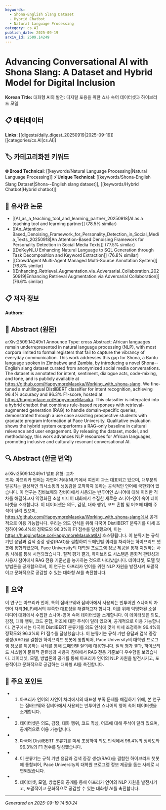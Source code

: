 ```yaml
---
keywords:
  - Shona-English Slang Dataset
  - Hybrid Chatbot
  - Natural Language Processing
category: cs.AI
publish_date: 2025-09-19
arxiv_id: 2509.14249
---
```


<!-- KEYWORD_LINKING_METADATA:
{
  "processed_timestamp": "2025-09-22 21:57:29.870258",
  "vocabulary_version": "1.0",
  "selected_keywords": [
    "Shona-English Slang Dataset",
    "Hybrid Chatbot",
    "Natural Language Processing"
  ],
  "rejected_keywords": [
    "Multilingual DistilBERT Classifier"
  ],
  "similarity_scores": {
    "Shona-English Slang Dataset": 0.8,
    "Hybrid Chatbot": 0.82,
    "Natural Language Processing": 0.85
  },
  "extraction_method": "AI_prompt_based",
  "budget_applied": true
}
-->


# Advancing Conversational AI with Shona Slang: A Dataset and Hybrid Model for Digital Inclusion

**Korean Title:** 대화형 AI의 발전: 디지털 포용을 위한 쇼나 속어 데이터셋과 하이브리드 모델

## 📋 메타데이터

**Links**: [[digests/daily_digest_20250919|2025-09-19]]   [[categories/cs.AI|cs.AI]]

## 🏷️ 카테고리화된 키워드
**🌐 Broad Technical**: [[keywords/Natural Language Processing|Natural Language Processing]]
**⚡ Unique Technical**: [[keywords/Shona-English Slang Dataset|Shona--English slang dataset]], [[keywords/Hybrid Chatbot|Hybrid chatbot]]

## 🔗 유사한 논문
- [[AI_as_a_teaching_tool_and_learning_partner_20250918|AI as a teaching tool and learning partner]] (78.5% similar)
- [[An_Attention-Based_Denoising_Framework_for_Personality_Detection_in_Social_Media_Texts_20250918|An Attention-Based Denoising Framework for Personality Detection in Social Media Texts]] (77.5% similar)
- [[DeKeyNLU Enhancing Natural Language to SQL Generation through Task Decomposition and Keyword Extraction]] (76.8% similar)
- [[CrowdAgent Multi-Agent Managed Multi-Source Annotation System]] (76.8% similar)
- [[Enhancing_Retrieval_Augmentation_via_Adversarial_Collaboration_20250919|Enhancing Retrieval Augmentation via Adversarial Collaboration]] (76.6% similar)

## 📋 저자 정보

**Authors:** 

## 📄 Abstract (원문)

arXiv:2509.14249v1 Announce Type: cross 
Abstract: African languages remain underrepresented in natural language processing (NLP), with most corpora limited to formal registers that fail to capture the vibrancy of everyday communication. This work addresses this gap for Shona, a Bantu language spoken in Zimbabwe and Zambia, by introducing a novel Shona--English slang dataset curated from anonymized social media conversations. The dataset is annotated for intent, sentiment, dialogue acts, code-mixing, and tone, and is publicly available at https://github.com/HappymoreMasoka/Working_with_shona-slang. We fine-tuned a multilingual DistilBERT classifier for intent recognition, achieving 96.4\% accuracy and 96.3\% F1-score, hosted at https://huggingface.co/HappymoreMasoka. This classifier is integrated into a hybrid chatbot that combines rule-based responses with retrieval-augmented generation (RAG) to handle domain-specific queries, demonstrated through a use case assisting prospective students with graduate program information at Pace University. Qualitative evaluation shows the hybrid system outperforms a RAG-only baseline in cultural relevance and user engagement. By releasing the dataset, model, and methodology, this work advances NLP resources for African languages, promoting inclusive and culturally resonant conversational AI.

## 🔍 Abstract (한글 번역)

arXiv:2509.14249v1 발표 유형: 교차  
초록: 아프리카 언어는 자연어 처리(NLP)에서 여전히 과소 대표되고 있으며, 대부분의 말뭉치는 일상적인 의사소통의 생동감을 포착하지 못하는 공식적인 언어에 국한되어 있습니다. 이 연구는 짐바브웨와 잠비아에서 사용되는 반투어인 쇼나어에 대해 이러한 격차를 해결하고자 익명화된 소셜 미디어 대화에서 수집한 새로운 쇼나어-영어 속어 데이터셋을 소개합니다. 이 데이터셋은 의도, 감정, 대화 행위, 코드 혼합 및 어조에 대해 주석이 달려 있으며, https://github.com/HappymoreMasoka/Working_with_shona-slang에서 공개적으로 이용 가능합니다. 우리는 의도 인식을 위해 다국어 DistilBERT 분류기를 미세 조정하여 96.4%의 정확도와 96.3%의 F1 점수를 달성했으며, 이는 https://huggingface.co/HappymoreMasoka에서 호스팅됩니다. 이 분류기는 규칙 기반 응답과 검색 증강 생성(RAG)을 결합하여 도메인별 쿼리를 처리하는 하이브리드 챗봇에 통합되었으며, Pace University의 대학원 프로그램 정보 제공을 통해 지원하는 사용 사례를 통해 시연되었습니다. 질적 평가 결과, 하이브리드 시스템은 문화적 관련성과 사용자 참여에서 RAG 전용 기준선을 능가하는 것으로 나타났습니다. 데이터셋, 모델 및 방법론을 공개함으로써, 이 연구는 아프리카 언어를 위한 NLP 자원을 발전시켜 포괄적이고 문화적으로 공감할 수 있는 대화형 AI를 촉진합니다.

## 📝 요약

이 연구는 아프리카 언어, 특히 짐바브웨와 잠비아에서 사용되는 반투어인 쇼나어의 자연어 처리(NLP)에서의 부족한 대표성을 해결하고자 합니다. 이를 위해 익명화된 소셜 미디어 대화에서 수집한 쇼나어-영어 속어 데이터셋을 소개합니다. 이 데이터셋은 의도, 감정, 대화 행위, 코드 혼합, 어조에 대한 주석이 달려 있으며, 공개적으로 이용 가능합니다. 연구에서는 다국어 DistilBERT 분류기를 의도 인식에 맞게 미세 조정하여 96.4%의 정확도와 96.3%의 F1 점수를 달성했습니다. 이 분류기는 규칙 기반 응답과 검색 증강 생성(RAG)을 결합한 하이브리드 챗봇에 통합되어, Pace University의 대학원 프로그램 정보를 제공하는 사례를 통해 도메인별 질의에 대응합니다. 질적 평가 결과, 하이브리드 시스템이 문화적 관련성과 사용자 참여에서 RAG 전용 기준보다 우수함을 보였습니다. 데이터셋, 모델, 방법론의 공개를 통해 아프리카 언어의 NLP 자원을 발전시키고, 포용적이고 문화적으로 공감하는 대화형 AI를 촉진합니다.

## 🎯 주요 포인트

- 1. 아프리카 언어의 자연어 처리에서의 대표성 부족 문제를 해결하기 위해, 본 연구는 짐바브웨와 잠비아에서 사용되는 반투어인 쇼나어의 영어 속어 데이터셋을 소개합니다.

- 2. 데이터셋은 의도, 감정, 대화 행위, 코드 믹싱, 어조에 대해 주석이 달려 있으며, 공개적으로 이용 가능합니다.

- 3. 다국어 DistilBERT 분류기를 미세 조정하여 의도 인식에서 96.4%의 정확도와 96.3%의 F1 점수를 달성했습니다.

- 4. 이 분류기는 규칙 기반 응답과 검색 증강 생성(RAG)을 결합한 하이브리드 챗봇에 통합되어, Pace University의 대학원 프로그램 정보 제공을 돕는 사례로 시연되었습니다.

- 5. 데이터셋, 모델, 방법론의 공개를 통해 아프리카 언어의 NLP 자원을 발전시키고, 포괄적이고 문화적으로 공감할 수 있는 대화형 AI를 촉진합니다.

---

*Generated on 2025-09-19 14:50:24*